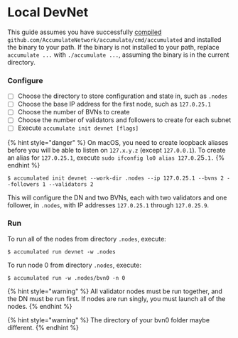 # Local DevNet

This guide assumes you have successfully [compiled](contributing.md#compiling) `github.com/AccumulateNetwork/accumulate/cmd/accumulated` and installed the binary to your path. If the binary is not installed to your path, replace `accumulate ...` with `./accumulate ...`, assuming the binary is in the current directory.

### Configure

* [ ] Choose the directory to store configuration and state in, such as `.nodes`
* [ ] Choose the base IP address for the first node, such as `127.0.25.1`
* [ ] Choose the number of BVNs to create
* [ ] Choose the number of validators and followers to create for each subnet
* [ ] Execute `accumulate init devnet [flags]`

{% hint style="danger" %}
On macOS, you need to create loopback aliases before you will be able to listen on `127.x.y.z` (except `127.0.0.1`). To create an alias for `127.0.25.1`, execute `sudo ifconfig lo0 alias 127.0.`25`.1.`
{% endhint %}

```shell-session
$ accumulated init devnet --work-dir .nodes --ip 127.0.25.1 --bvns 2 --followers 1 --validators 2
```

This will configure the DN and two BVNs, each with two validators and one follower, in `.nodes`, with IP addresses `127.0.25.1` through `127.0.25.9`.

### Run

To run all of the nodes from directory `.nodes`, execute:

```shell-session
$ accumulated run devnet -w .nodes
```

To run node 0 from directory `.nodes`, execute:

```shell-session
$ accumulated run -w .nodes/bvn0 -n 0
```

{% hint style="warning" %}
All validator nodes must be run together, and the DN must be run first. If nodes are run singly, you must launch all of the nodes.
{% endhint %}

{% hint style="warning" %}
The directory of your bvn0 folder maybe different.
{% endhint %}

